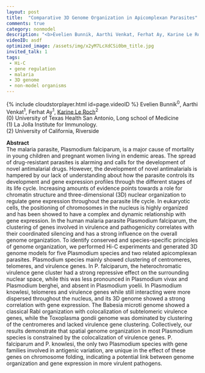 ```yaml
---
layout: post
title:  "Comparative 3D Genome Organization in Apicomplexan Parasites"
comments: true
category: nonmodel
description: "<b>Evelien Bunnik, Aarthi Venkat, Ferhat Ay, Karine Le Roch</b><br/>The malaria parasite, Plasmodium falciparum, is a ..."
videoID: asdf
optimized_image: /assets/img/x2yM7LcXdCSi0bm_title.jpg
invited_talk: 1
tags:
 - Hi-C
 - gene regulation
 - malaria
 - 3D genome
 - non-model organisms
---
```

{% include cloudstorplayer.html id=page.videoID %}
Evelien Bunnik<sup>0</sup>, Aarthi Venkat<sup>1</sup>, Ferhat Ay<sup>1</sup>, <u>Karine Le Roch</u><sup>2</sup><br/>
\(0\) University of Texas Health San Antonio, Long school of Medicine<br/>
\(1\) La Jolla Institute for Immunology.<br/>
\(2\) University of California, Riverside


<b>Abstract</b><br/>
The malaria parasite, Plasmodium falciparum, is a major cause of mortality in young children and pregnant women living in endemic areas. The spread of drug-resistant parasites is alarming and calls for the development of novel antimalarial drugs. However, the development of novel antimalarials is hampered by our lack of understanding about how the parasite controls its development and gene expression profiles through the different stages of its life cycle. Increasing amounts of evidence points towards a role for chromatin structure and three-dimensional \(3D\) nuclear organization to regulate gene expression throughout the parasite life cycle.  In eukaryotic cells, the positioning of chromosomes in the nucleus is highly organized and has been showed to have a complex and dynamic relationship with gene expression. In the human malaria parasite Plasmodium falciparum, the clustering of genes involved in virulence and pathogenicity correlates with their coordinated silencing and has a strong influence on the overall genome organization. To identify conserved and species-specific principles of genome organization, we performed Hi-C experiments and generated 3D genome models for five Plasmodium species and two related apicomplexan parasites. Plasmodium species mainly showed clustering of centromeres, telomeres, and virulence genes. In P. falciparum, the heterochromatic virulence gene cluster had a strong repressive effect on the surrounding nuclear space, while this was less pronounced in Plasmodium vivax and Plasmodium berghei, and absent in Plasmodium yoelii. In Plasmodium knowlesi, telomeres and virulence genes while still interacting were more dispersed throughout the nucleus, and its 3D genome showed a strong correlation with gene expression. The Babesia microti genome showed a classical Rabl organization with colocalization of subtelomeric virulence genes, while the Toxoplasma gondii genome was dominated by clustering of the centromeres and lacked virulence gene clustering. Collectively, our results demonstrate that spatial genome organization in most Plasmodium species is constrained by the colocalization of virulence genes. P. falciparum and P. knowlesi, the only two Plasmodium species with gene families involved in antigenic variation, are unique in the effect of these genes on chromosome folding, indicating a potential link between genome organization and gene expression in more virulent pathogens.
